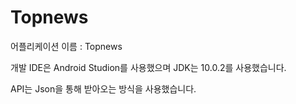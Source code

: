 # Topnews

어플리케이션 이름 : Topnews

개발 IDE은 Android Studion를 사용했으며 JDK는 10.0.2를 사용했습니다.

API는 Json을 통해 받아오는 방식을 사용했습니다.
